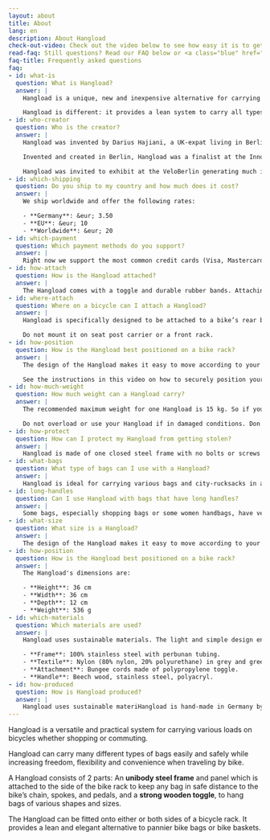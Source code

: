 ```yaml
---
layout: about
title: About
lang: en
description: About Hangload
check-out-video: Check out the video below to see how easy it is to get going.
read-faq: Still questions? Read our FAQ below or <a class="blue" href="/contact">get in touch with us</a>!
faq-title: Frequently asked questions
faq:
- id: what-is
  question: What is Hangload?
  answer: |
    Hangload is a unique, new and inexpensive alternative for carrying bags and rucksacks on the bicycle. Bicycle baskets and bags are useful, but can restrict the type of bag or load that can be transported.

    Hangload is different: it provides a lean system to carry all types of bags of various shapes and sizes. Thanks to Hangload, any bag can be a bicycle bag.
- id: who-creator
  question: Who is the creator?
  answer: |
    Hangload was invented by Darius Hajiani, a UK-expat living in Berlin.  He was looking for a better way to transport grocery bags by bicycle.  After researching, experimenting with different materials,and extensive testing, he came up with the patented Hangload system.

    Invented and created in Berlin, Hangload was a finalist at the Innovation Price Berlin (Innovationpreis Berlin Brandenburg) and garnered media interest.  

    Hangload was invited to exhibit at the VeloBerlin generating much interest and requests from the public and bicycle shops in Berlin.  With strong emphasis on using sustainable materials and practises, each Hangload is hand-made in Berlin.  
- id: which-shipping
  question: Do you ship to my country and how much does it cost?
  answer: |
    We ship worldwide and offer the following rates:

    - **Germany**: &eur; 3.50
    - **EU**: &eur; 10
    - **Worldwide**: &eur; 20
- id: which-payment
  question: Which payment methods do you support?
  answer: |
    Right now we support the most common credit cards (Visa, Mastercard) and PayPal. You can also pay via bank transfer (advance payment) to our bank account.
- id: how-attach
  question: How is the Hangload attached?
  answer: |
    The Hangload comes with a toggle and durable rubber bands. Attaching it to your bike takes under a minute and requires no tools or technical skills. Detailed printed descriptions are included in the package (PDF here). Check out the video above to see how a Hangload is installed in real-time.
- id: where-attach
  question: Where on a bicycle can I attach a Hangload?
  answer: |
    Hangload is specifically designed to be attached to a bike’s rear bike rack/rear carrier.

    Do not mount it on seat post carrier or a front rack.
- id: how-position
  question: How is the Hangload best positioned on a bike rack?
  answer: |
    The design of the Hangload makes it easy to move according to your needs, e.g. taller people would want to slide it a bit further back to avoid interfering with their pedalling.

    See the instructions in this video on how to securely position your Hangload.
- id: how-much-weight
  question: How much weight can a Hangload carry?
  answer: |
    The recommended maximum weight for one Hangload is 15 kg. So if you use two Hangloads, the maximum weight to carry one your bike is 30 kg.

    Do not overload or use your Hangload if in damaged conditions. Don't load more weight than your bike rack can carry. Make sure your Hangload and fastened bag are firmly and securely attached.
- id: how-protect
  question: How can I protect my Hangload from getting stolen?
  answer: |
    Hangload is made of one closed steel frame with no bolts or screws attached. This way, it can be easily secured with a regular bike locked used to lock the bike itself.
- id: what-bags
  question: What type of bags can I use with a Hangload?
  answer: |
    Hangload is ideal for carrying various bags and city-rucksacks in all shapes and sizes. It works best for bags with a max. handle length of 17cm.
- id: long-handles
  question: Can I use Hangload with bags that have long handles?
  answer: |
    Some bags, especially shopping bags or some women handbags, have very long handles (longer than 17 cm). If you would hang this on your Hangload Banner the bag dangling by the long handles and possibly interfere with pedaling. To avoid this, wrap your bag handle around your rear rack and Hangload Banner toggle, as shown in this video.
- id: what-size
  question: What size is a Hangload?
  answer: |
    The design of the Hangload makes it easy to move according to your needs, e.g. taller people would want to slide it a bit further back to avoid interfering with their pedalling.
- id: how-position
  question: How is the Hangload best positioned on a bike rack?
  answer: |
    The Hangload's dimensions are:

    - **Height**: 36 cm
    - **Width**: 36 cm
    - **Depth**: 12 cm
    - **Weight**: 536 g
- id: which-materials
  question: Which materials are used?
  answer: |
    Hangload uses sustainable materials. The light and simple design ensures an efficient use of raw materials and energy consumption in the process. Tha materials used are:

    - **Frame**: 100% stainless steel with perbunan tubing.
    - **Textile**: Nylon (80% nylon, 20% polyurethane) in grey and green.
    - **Attachment**: Bungee cords made of polypropylene toggle.
    - **Handle**: Beech wood, stainless steel, polyacryl.
- id: how-produced
  question: How is Hangload produced?
  answer: |
    Hangload uses sustainable materiHangload is hand-made in Germany by bending board, a simple and energy-saving procedure. We care about the environment and only use sustainable materials which can be recycled. 
---
```


Hangload is a versatile and practical system for carrying various loads on bicycles whether shopping or commuting.

Hangload can carry many different types of bags easily and safely while increasing freedom, flexibility and convenience when traveling by bike.

A Hangload consists of 2 parts: An **unibody steel frame** and panel
which is attached to the side of the bike rack to keep any bag in safe distance to the bike’s chain, spokes, and pedals, and a **strong wooden toggle**, to hang bags of various shapes and sizes.

The Hangload can be fitted onto either or both sides of a bicycle rack. It provides a lean and elegant alternative to pannier bike bags or bike baskets.
